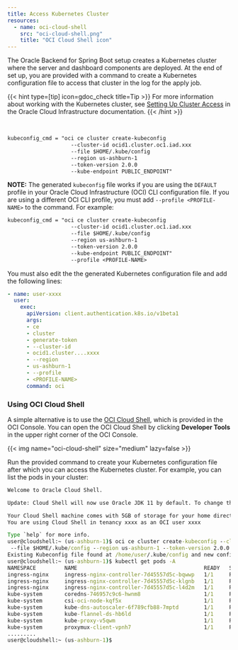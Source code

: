 ```yaml
---
title: Access Kubernetes Cluster
resources:
  - name: oci-cloud-shell
    src: "oci-cloud-shell.png"
    title: "OCI Cloud Shell icon"
---
```


The Oracle Backend for Spring Boot setup creates a Kubernetes cluster where the server and dashboard components are deployed.  At the end of set up, you are
provided with a command to create a Kubernetes configuration file to access that cluster in the log for the apply job.

{{< hint type=[tip] icon=gdoc_check title=Tip >}}
For more information about working with the Kubernetes cluster, see [Setting Up Cluster Access](https://docs.oracle.com/en-us/iaas/Content/ContEng/Tasks/contengdownloadkubeconfigfile.htm#localdownload) in the Oracle Cloud Infrastructure documentation.
{{< /hint >}}

</br>

```txt
kubeconfig_cmd = "oci ce cluster create-kubeconfig
                    --cluster-id ocid1.cluster.oc1.iad.xxx
                    --file $HOME/.kube/config
                    --region us-ashburn-1
                    --token-version 2.0.0
                    --kube-endpoint PUBLIC_ENDPOINT"
```

**NOTE:** The generated `kubeconfig` file works if you are using the `DEFAULT` profile in your Oracle Cloud Infrastructure (OCI) CLI configuration file. If you are using a different OCI CLI profile, you must add `--profile <PROFILE-NAME>` to the command. For example:

```txt
kubeconfig_cmd = "oci ce cluster create-kubeconfig
                    --cluster-id ocid1.cluster.oc1.iad.xxx
                    --file $HOME/.kube/config
                    --region us-ashburn-1
                    --token-version 2.0.0
                    --kube-endpoint PUBLIC_ENDPOINT"
                    --profile <PROFILE-NAME>
```

You must also edit the the generated Kubernetes configuration file and add the following lines:

```yaml
- name: user-xxxx
  user:
    exec:
      apiVersion: client.authentication.k8s.io/v1beta1
      args:
      - ce
      - cluster
      - generate-token
      - --cluster-id
      - ocid1.cluster....xxxx
      - --region
      - us-ashburn-1
      - --profile
      - <PROFILE-NAME>
      command: oci
```

### Using OCI Cloud Shell

A simple alternative is to use the [OCI Cloud Shell](https://docs.oracle.com/en-us/iaas/Content/API/Concepts/cloudshellintro.htm), which is provided in the
OCI Console. You can open the OCI Cloud Shell by clicking **Developer Tools** in the upper right corner of the OCI Console.

<!-- spellchecker-disable -->
{{< img name="oci-cloud-shell" size="medium" lazy=false >}}
<!-- spellchecker-enable -->

Run the provided command to create your Kubernetes configuration file after which you can access the Kubernetes cluster. For example, you can list the pods in your cluster:

```cmd
Welcome to Oracle Cloud Shell.

Update: Cloud Shell will now use Oracle JDK 11 by default. To change this, see Managing Language Runtimes in the Cloud Shell documentation.

Your Cloud Shell machine comes with 5GB of storage for your home directory. Your Cloud Shell (machine and home directory) are located in: US East (Ashburn).
You are using Cloud Shell in tenancy xxxx as an OCI user xxxx

Type `help` for more info.
user@cloudshell:~ (us-ashburn-1)$ oci ce cluster create-kubeconfig --cluster-id ocid1.cluster.oc1.iad.xxx
 --file $HOME/.kube/config --region us-ashburn-1 --token-version 2.0.0 --kube-endpoint PUBLIC_ENDPOINT
Existing Kubeconfig file found at /home/user/.kube/config and new config merged into it
user@cloudshell:~ (us-ashburn-1)$ kubectl get pods -A
NAMESPACE         NAME                                        READY   STATUS      RESTARTS        AGE
ingress-nginx     ingress-nginx-controller-7d45557d5c-bqwwp   1/1     Running     0               4h18m
ingress-nginx     ingress-nginx-controller-7d45557d5c-klgnb   1/1     Running     0               4h18m
ingress-nginx     ingress-nginx-controller-7d45557d5c-l4d2m   1/1     Running     0               4h18m
kube-system       coredns-746957c9c6-hwnm8                    1/1     Running     0               4h27m
kube-system       csi-oci-node-kqf5x                          1/1     Running     0               4h23m
kube-system       kube-dns-autoscaler-6f789cfb88-7mptd        1/1     Running     0               4h27m
kube-system       kube-flannel-ds-hb6ld                       1/1     Running     1 (4h22m ago)   4h23m
kube-system       kube-proxy-v5qwm                            1/1     Running     0               4h23m
kube-system       proxymux-client-vpnh7                       1/1     Running     0               4h23m
.........
user@cloudshell:~ (us-ashburn-1)$
```
